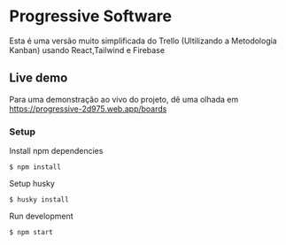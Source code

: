 # Progressive Software

Esta é uma versão muito simplificada do Trello (Ultilizando a Metodologia Kanban) usando React,Tailwind e Firebase

## Live demo

Para uma demonstração ao vivo do projeto, dê uma olhada em https://progressive-2d975.web.app/boards

### Setup

Install npm dependencies

```
$ npm install
```

Setup husky

```
$ husky install
```

Run development

```
$ npm start
```

